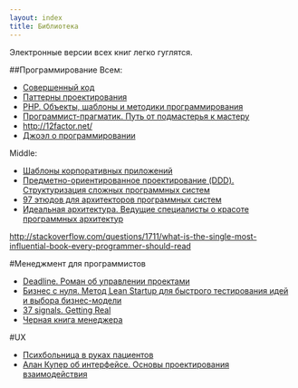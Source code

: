 ```yaml
---
layout: index
title: Библиотека
---
```


Электронные версии всех книг легко гуглятся.

##Программирование
Всем:
* [Совершенный код](http://www.ozon.ru/context/detail/id/5508646/)
* [Паттерны проектирования](http://www.ozon.ru/context/detail/id/20217137/)
* [PHP. Объекты, шаблоны и методики программирования](https://www.ozon.ru/context/detail/id/5648968/)
* [Программист-прагматик. Путь от подмастерья к мастеру](http://www.ozon.ru/context/detail/id/3353337/)
* http://12factor.net/
* [Джоэл о программировании](https://www.ozon.ru/context/detail/id/2820575/)

Middle:
* [Шаблоны корпоративных приложений](http://www.ozon.ru/context/detail/id/4884925/)
* [Предметно-ориентированное проектирование (DDD). Структуризация сложных программных систем](https://www.ozon.ru/context/detail/id/5497184/)
* [97 этюдов для архитекторов программных систем](https://www.ozon.ru/context/detail/id/5209853/)
* [Идеальная архитектура. Ведущие специалисты о красоте программных архитектур](http://www.ozon.ru/context/detail/id/5430638/)

http://stackoverflow.com/questions/1711/what-is-the-single-most-influential-book-every-programmer-should-read

#Менеджмент для программистов
* [Deadline. Роман об управлении проектами](https://www.ozon.ru/context/detail/id/7331278/)
* [Бизнес с нуля. Метод Lean Startup для быстрого тестирования идей и выбора бизнес-модели](https://www.ozon.ru/context/detail/id/18322266/)
* [37 signals. Getting Real](http://bookmate.com/books/MKH19g96)
* [Черная книга менеджера](http://stratoplan.ru/get/free/mbb/)

#UX
* [Психбольница в руках пациентов](http://www.ozon.ru/context/detail/id/4710758/)
* [Алан Купер об интерфейсе. Основы проектирования взаимодействия](http://www.ozon.ru/context/detail/id/4562908/)
